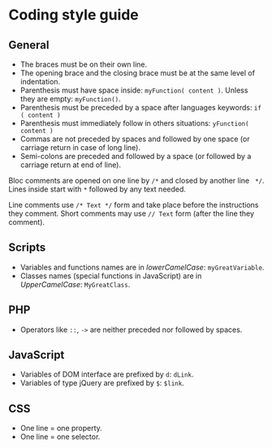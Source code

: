 # Coding style guide

## General
* The braces must be on their own line.
* The opening brace and the closing brace must be at the same level of indentation.
* Parenthesis must have space inside: `myFunction( content )`. Unless they are empty: `myFunction()`.
* Parenthesis must be preceded by a space after languages keywords: `if ( content )`
* Parenthesis must immediately follow in others situations: `yFunction( content )`
* Commas are not preceded by spaces and followed by one space (or carriage return in case of long line).
* Semi-colons are preceded and followed by a space (or followed by a carriage return at end of line).

Bloc comments are opened on one line by `/*` and closed by another line ` */`. Lines inside start with ` * ` followed by any text needed.

Line comments use `/* Text */` form and take place before the instructions they comment. Short comments may use `// Text` form (after the line they comment).

## Scripts
* Variables and functions names are in *lowerCamelCase*: `myGreatVariable`.
* Classes names (special functions in JavaScript) are in *UpperCamelCase*: `MyGreatClass`.

## PHP
* Operators like `::`, `->` are neither preceded nor followed by spaces.

## JavaScript
* Variables of DOM interface are prefixed by `d`: `dLink`.
* Variables of type jQuery are prefixed by `$`: `$link`.

## CSS
* One line = one property.
* One line = one selector.
